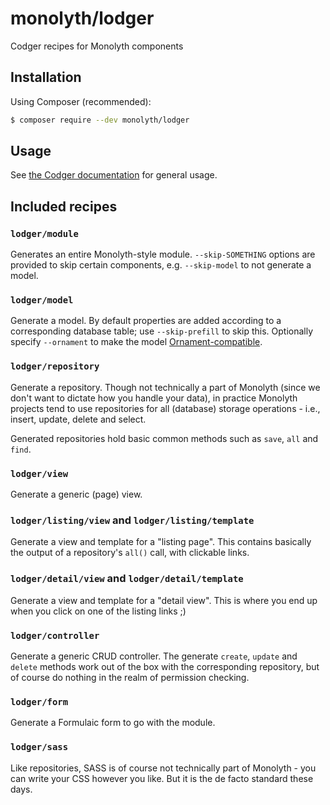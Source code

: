 # monolyth/lodger
Codger recipes for Monolyth components

## Installation
Using Composer (recommended):

```sh
$ composer require --dev monolyth/lodger
```

## Usage
See [the Codger documentation](https://codger.monomelodies.nl) for general
usage.

## Included recipes

### `lodger/module`
Generates an entire Monolyth-style module. `--skip-SOMETHING` options are
provided to skip certain components, e.g. `--skip-model` to not generate a
model.

### `lodger/model`
Generate a model. By default properties are added according to a corresponding
database table; use `--skip-prefill` to skip this. Optionally specify
`--ornament` to make the model [Ornament-compatible](https://ornament.monomelodies.nl).

### `lodger/repository`
Generate a repository. Though not technically a part of Monolyth (since we
don't want to dictate how you handle your data), in practice Monolyth projects
tend to use repositories for all (database) storage operations - i.e., insert,
update, delete and select.

Generated repositories hold basic common methods such as `save`, `all` and
`find`.

### `lodger/view`
Generate a generic (page) view.

### `lodger/listing/view` and `lodger/listing/template`
Generate a view and template for a "listing page". This contains basically the
output of a repository's `all()` call, with clickable links.

### `lodger/detail/view` and `lodger/detail/template`
Generate a view and template for a "detail view". This is where you end up when
you click on one of the listing links ;)

### `lodger/controller`
Generate a generic CRUD controller. The generate `create`, `update` and `delete`
methods work out of the box with the corresponding repository, but of course do
nothing in the realm of permission checking.

### `lodger/form`
Generate a Formulaic form to go with the module.

### `lodger/sass`
Like repositories, SASS is of course not technically part of Monolyth - you can
write your CSS however you like. But it is the de facto standard these days.

